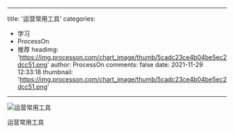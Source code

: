 
---
title: '运营常用工具'
categories: 
 - 学习
 - ProcessOn
 - 推荐
headimg: 'https://img.processon.com/chart_image/thumb/5cadc23ce4b04be5ec2dcc51.png'
author: ProcessOn
comments: false
date: 2021-11-29 12:33:18
thumbnail: 'https://img.processon.com/chart_image/thumb/5cadc23ce4b04be5ec2dcc51.png'
---

<div>   
<img class="thumb" alt="运营常用工具" src="https://img.processon.com/chart_image/thumb/5cadc23ce4b04be5ec2dcc51.png" referrerpolicy="no-referrer">
<p>运营常用工具</p>  
</div>
            